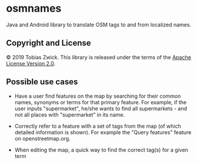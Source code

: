 # osmnames

Java and Android library to translate OSM tags to and from localized names.

## Copyright and License

© 2019 Tobias Zwick. This library is released under the terms of the [Apache License Version 2.0](http://www.apache.org/licenses/LICENSE-2.0.txt).

## Possible use cases

* Have a user find features on the map by searching for their common names, synonyms or terms for that primary feature. For example, if the user inputs "supermarket", he/she wants to find all supermarkets - and not all places with "supermarket" in its name.

* Correctly refer to a feature with a set of tags from the map (of which detailed information is shown). For example  the "Query features" feature on openstreetmap.org.

* When editing the map, a quick way to find the correct tag(s) for a given term
